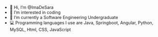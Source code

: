 - 👋 Hi, I’m @ImaDeSara
- 👀 I’m interested in coding
- 🌱 I’m currently a Software Engineering Undergraduate
- 💻 Programming languages I use are Java, Springboot, Angular, Python, MySQL, Html, CSS, JavaScript
